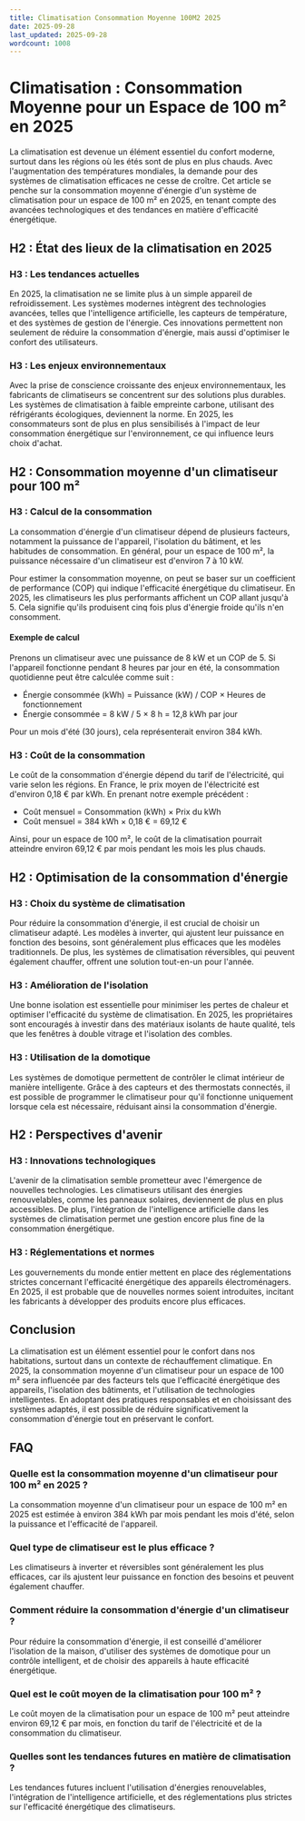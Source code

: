 ```yaml
---
title: Climatisation Consommation Moyenne 100M2 2025
date: 2025-09-28
last_updated: 2025-09-28
wordcount: 1008
---
```


# Climatisation : Consommation Moyenne pour un Espace de 100 m² en 2025

La climatisation est devenue un élément essentiel du confort moderne, surtout dans les régions où les étés sont de plus en plus chauds. Avec l'augmentation des températures mondiales, la demande pour des systèmes de climatisation efficaces ne cesse de croître. Cet article se penche sur la consommation moyenne d'énergie d'un système de climatisation pour un espace de 100 m² en 2025, en tenant compte des avancées technologiques et des tendances en matière d'efficacité énergétique.

## H2 : État des lieux de la climatisation en 2025

### H3 : Les tendances actuelles

En 2025, la climatisation ne se limite plus à un simple appareil de refroidissement. Les systèmes modernes intègrent des technologies avancées, telles que l'intelligence artificielle, les capteurs de température, et des systèmes de gestion de l'énergie. Ces innovations permettent non seulement de réduire la consommation d'énergie, mais aussi d'optimiser le confort des utilisateurs.

### H3 : Les enjeux environnementaux

Avec la prise de conscience croissante des enjeux environnementaux, les fabricants de climatiseurs se concentrent sur des solutions plus durables. Les systèmes de climatisation à faible empreinte carbone, utilisant des réfrigérants écologiques, deviennent la norme. En 2025, les consommateurs sont de plus en plus sensibilisés à l'impact de leur consommation énergétique sur l'environnement, ce qui influence leurs choix d'achat.

## H2 : Consommation moyenne d'un climatiseur pour 100 m²

### H3 : Calcul de la consommation

La consommation d'énergie d'un climatiseur dépend de plusieurs facteurs, notamment la puissance de l'appareil, l'isolation du bâtiment, et les habitudes de consommation. En général, pour un espace de 100 m², la puissance nécessaire d'un climatiseur est d'environ 7 à 10 kW. 

Pour estimer la consommation moyenne, on peut se baser sur un coefficient de performance (COP) qui indique l'efficacité énergétique du climatiseur. En 2025, les climatiseurs les plus performants affichent un COP allant jusqu'à 5. Cela signifie qu'ils produisent cinq fois plus d'énergie froide qu'ils n'en consomment.

#### Exemple de calcul

Prenons un climatiseur avec une puissance de 8 kW et un COP de 5. Si l'appareil fonctionne pendant 8 heures par jour en été, la consommation quotidienne peut être calculée comme suit :

- Énergie consommée (kWh) = Puissance (kW) / COP × Heures de fonctionnement
- Énergie consommée = 8 kW / 5 × 8 h = 12,8 kWh par jour

Pour un mois d'été (30 jours), cela représenterait environ 384 kWh.

### H3 : Coût de la consommation

Le coût de la consommation d'énergie dépend du tarif de l'électricité, qui varie selon les régions. En France, le prix moyen de l'électricité est d'environ 0,18 € par kWh. En prenant notre exemple précédent :

- Coût mensuel = Consommation (kWh) × Prix du kWh
- Coût mensuel = 384 kWh × 0,18 € = 69,12 €

Ainsi, pour un espace de 100 m², le coût de la climatisation pourrait atteindre environ 69,12 € par mois pendant les mois les plus chauds.

## H2 : Optimisation de la consommation d'énergie

### H3 : Choix du système de climatisation

Pour réduire la consommation d'énergie, il est crucial de choisir un climatiseur adapté. Les modèles à inverter, qui ajustent leur puissance en fonction des besoins, sont généralement plus efficaces que les modèles traditionnels. De plus, les systèmes de climatisation réversibles, qui peuvent également chauffer, offrent une solution tout-en-un pour l'année.

### H3 : Amélioration de l'isolation

Une bonne isolation est essentielle pour minimiser les pertes de chaleur et optimiser l'efficacité du système de climatisation. En 2025, les propriétaires sont encouragés à investir dans des matériaux isolants de haute qualité, tels que les fenêtres à double vitrage et l'isolation des combles.

### H3 : Utilisation de la domotique

Les systèmes de domotique permettent de contrôler le climat intérieur de manière intelligente. Grâce à des capteurs et des thermostats connectés, il est possible de programmer le climatiseur pour qu'il fonctionne uniquement lorsque cela est nécessaire, réduisant ainsi la consommation d'énergie.

## H2 : Perspectives d'avenir

### H3 : Innovations technologiques

L'avenir de la climatisation semble prometteur avec l'émergence de nouvelles technologies. Les climatiseurs utilisant des énergies renouvelables, comme les panneaux solaires, deviennent de plus en plus accessibles. De plus, l'intégration de l'intelligence artificielle dans les systèmes de climatisation permet une gestion encore plus fine de la consommation énergétique.

### H3 : Réglementations et normes

Les gouvernements du monde entier mettent en place des réglementations strictes concernant l'efficacité énergétique des appareils électroménagers. En 2025, il est probable que de nouvelles normes soient introduites, incitant les fabricants à développer des produits encore plus efficaces.

## Conclusion

La climatisation est un élément essentiel pour le confort dans nos habitations, surtout dans un contexte de réchauffement climatique. En 2025, la consommation moyenne d'un climatiseur pour un espace de 100 m² sera influencée par des facteurs tels que l'efficacité énergétique des appareils, l'isolation des bâtiments, et l'utilisation de technologies intelligentes. En adoptant des pratiques responsables et en choisissant des systèmes adaptés, il est possible de réduire significativement la consommation d'énergie tout en préservant le confort.

## FAQ

### Quelle est la consommation moyenne d'un climatiseur pour 100 m² en 2025 ?
La consommation moyenne d'un climatiseur pour un espace de 100 m² en 2025 est estimée à environ 384 kWh par mois pendant les mois d'été, selon la puissance et l'efficacité de l'appareil.

### Quel type de climatiseur est le plus efficace ?
Les climatiseurs à inverter et réversibles sont généralement les plus efficaces, car ils ajustent leur puissance en fonction des besoins et peuvent également chauffer.

### Comment réduire la consommation d'énergie d'un climatiseur ?
Pour réduire la consommation d'énergie, il est conseillé d'améliorer l'isolation de la maison, d'utiliser des systèmes de domotique pour un contrôle intelligent, et de choisir des appareils à haute efficacité énergétique.

### Quel est le coût moyen de la climatisation pour 100 m² ?
Le coût moyen de la climatisation pour un espace de 100 m² peut atteindre environ 69,12 € par mois, en fonction du tarif de l'électricité et de la consommation du climatiseur.

### Quelles sont les tendances futures en matière de climatisation ?
Les tendances futures incluent l'utilisation d'énergies renouvelables, l'intégration de l'intelligence artificielle, et des réglementations plus strictes sur l'efficacité énergétique des climatiseurs.